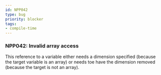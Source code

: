 ```yaml
---
id: NPP042
type: bug
priority: blocker
tags:
- compile-time 
---
```


### NPP042: Invalid array access
This reference to a variable either needs a dimension specified (because the target variable is an array) or needs toe have the dimension removed (because the target is not an array).
